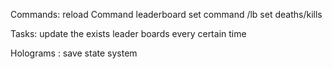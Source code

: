 Commands:
    reload Command
    leaderboard set command /lb set deaths/kills

Tasks:
    update the exists leader boards every certain time


Holograms : save state system 